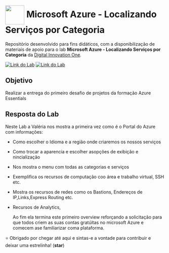 <h1>
    <a href="https://www.dio.me/">
     <img align="center" width="60px" src="https://assets.dio.me/tfI02Hbx9b5tsEnEhHvwPGKarnW5IH0Bwq-NKZ2es-4/f:webp/h:77/q:80/w:77/L2xhYl9wcm9qZWN0cy9iYWRnZXMvMWYxMTZmMGItOWM0Ni00MDJmLWE3MGUtMGEzZWIxNzM3ZmU3LnBuZw"></a>
    <span> 
Microsoft Azure - Localizando Serviços por Categoria</span>
</h1>

Repositório desenvolvido para fins didáticos, com a disponibilização de materiais de apoio para o lab **Microsoft Azure - Localizando Serviços por Categoria** da [Digital Innovation One](https://www.dio.me/).

[![Link do Lab](https://img.shields.io/badge/▶-000?style=for-the-badge&logo=movie&logoColor=E94D5F)](https://web.dio.me/lab/computacao-da-nuvem-laboratorio/learning/82f5a5ed-a0e3-44fd-b3f5-2848ebc6be53?back=/track/microsoft-azure-essentials) 
[![Link do Lab](https://img.shields.io/badge/Acesse%20o%20Lab%20na%20Plataforma-E94D5F?style=for-the-badge)](https://web.dio.me/lab/computacao-da-nuvem-laboratorio/learning/82f5a5ed-a0e3-44fd-b3f5-2848ebc6be53?back=/track/microsoft-azure-essentials)

## Objetivo
Realizar a entrega do primeiro desafio de projetos da formação Azure Essentials

   
## Resposta do Lab

Neste Lab a Valéria nos mostra a primeira vez como é o Portal do Azure com informações:

- Como escolher o Idioma e a região onde criaremos os nossos serviços
- Como trocar a aparencia e escolher asopções de exibição e nincialização
- Nos mostra o menu com todas as categorias e serviços
- Exemplifica os recursos de computação coo área e trabalho virtual, SSH etc.
- Mostra os recursos de redes como os Bastions, Endereços de IP,Links,Express Routing etc.
- Recursos de Analytics,

  Ao fim ela termina este primeiro overview reforçando a solicitação para que todos criem as suas contas gratúitas no microsoft Azure e comecem ase familiarizar coma plataforma.

⭐ Obrigado por chegar até aqui e sintas-e a vontade para contribuir e deixar uma estrelinha! (**star**) 
